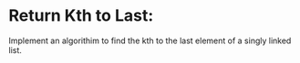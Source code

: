 # Return Kth to Last:

Implement an algorithim to find the kth to the last element of a singly linked list.
